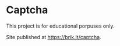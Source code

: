 # Captcha
This project is for educational porpuses only.

Site published at https://brik.lt/captcha.
